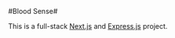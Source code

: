#Blood Sense#

This is a full-stack [Next.js](https://nextjs.org/) and [Express.js](https://expressjs.com/) project.

